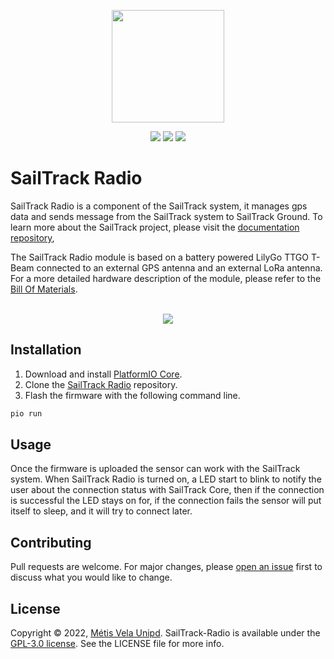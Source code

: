 <p align="center">
  <img src="https://raw.githubusercontent.com/metis-vela-unipd/sailtrack-docs/main/Assets/SailTrack%20Logo.png" width="180">
</p>

<p align="center">
  <img src="https://img.shields.io/github/license/metis-vela-unipd/sailtrack-radio" />
  <img src="https://img.shields.io/github/v/release/metis-vela-unipd/sailtrack-radio" />
  <img src="https://img.shields.io/github/workflow/status/metis-vela-unipd/sailtrack-core/Publish%20Release" />
</p>

# SailTrack Radio

SailTrack Radio is a component of the SailTrack system, it manages gps data and sends message from the SailTrack system to SailTrack Ground. To learn more about the SailTrack project, please visit the [documentation repository](https://github.com/metis-vela-unipd/sailtrack-docs), 

The SailTrack Radio module is based on a battery powered LilyGo TTGO T-Beam connected to an external GPS antenna and an external LoRa antenna. For a more detailed hardware description of the module, please refer to the [Bill Of Materials](https://github.com/metis-vela-unipd/sailtrack-radio/blob/main/hardware/BOM.csv).

<p align="center">
  <br/>
  <img src="https://raw.githubusercontent.com/metis-vela-unipd/sailtrack-radio/main/hardware/connection-diagram.svg">
</p>

## Installation
 1. Download and install [PlatformIO Core](https://docs.platformio.org/en/latest/core/index.html).  
 2. Clone the [SailTrack Radio](https://github.com/metis-vela-unipd/sailtrack-radio) repository.
 3. Flash the firmware with the following command line.
```bash
pio run 
```

 
 ## Usage
Once the firmware is uploaded the sensor can work with the SailTrack system. When SailTrack Radio is turned on, a LED start to blink to notify the user about the connection status with SailTrack Core, then if the connection is successful the LED stays on for, if the connection fails  the sensor will put itself to sleep, and it will try to connect later.

## Contributing

Pull requests are welcome. For major changes, please [open an issue](https://github.com/metis-vela-unipd/sailtrack-radio/issues/new) first to discuss what you would like to change.

## License

Copyright © 2022, [Métis Vela Unipd](https://github.com/metis-vela-unipd). SailTrack-Radio is available under the [GPL-3.0 license](https://www.gnu.org/licenses/gpl-3.0.en.html). See the LICENSE file for more info. 
